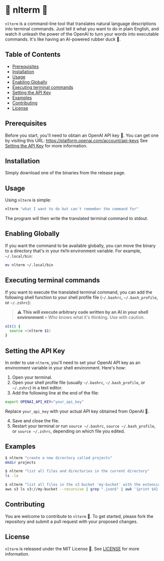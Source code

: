 # 🤖 nlterm 🤖

`nlterm` is a command-line tool that translates natural language descriptions into terminal commands. Just tell it what you want to do in plain English, and watch it unleash the power of the OpenAI to turn your words into executable commands. It's like having an AI-powered rubber duck 🦆.

## Table of Contents

* [Prerequisites](#---prerequisites)
* [Installation](#----installation)
* [Usage](#---usage)
* [Enabling Globally](#---enabling-globally)
* [Executing terminal commands](#------executing-terminal-commands)
* [Setting the API Key](#setting-the-api-key)
* [Examples](#examples)
* [Contributing](#contributing)
* [License](#license)

## Prerequisites

Before you start, you'll need to obtain an OpenAI API key 🔐. You can get one by visiting this URL: https://platform.openai.com/account/api-keys
See [Setting the API Key](#setting-the-api-key) for more information.

## Installation

Simply download one of the binaries from the release page.

## Usage

Using `nlterm` is simple:

```bash
nlterm "what I want to do but can't remember the command for"
```

The program will then write the translated terminal command to stdout.

## Enabling Globally
If you want the command to be available globally, you can move the binary to a directory that's in your `PATH` environment variable.
For example, `~/.local/bin`:

```bash
mv nlterm ~/.local/bin
```

## Executing terminal commands

If you want to execute the translated terminal command, you can add the following shell function to your shell profile file (`~/.bashrc`, `~/.bash_profile`, or `~/.zshrc`):

> ⚠️ **This will execute arbitrary code written by an AI in your shell environment** 💀 Who knows what it's thinking. Use with caution.

```bash
nlt() {
  source <(nlterm $1)
}
```

## Setting the API Key

In order to use `nlterm`, you'll need to set your OpenAI API key as an environment variable in your shell environment. Here's how:

1. Open your terminal.
2. Open your shell profile file (usually `~/.bashrc`, `~/.bash_profile`, or `~/.zshrc`) in a text editor.
3. Add the following line at the end of the file:
```bash
export OPENAI_API_KEY="your_api_key"
```

Replace `your_api_key` with your actual API key obtained from OpenAI 🔑.

4. Save and close the file.
5. Restart your terminal or run `source ~/.bashrc`, `source ~/.bash_profile`, or `source ~/.zshrc`, depending on which file you edited.

## Examples

```bash
$ nlterm "create a new directory called projects"
mkdir projects

$ nlterm "list all files and directories in the current directory"
ls -la

$ nlterm "list all files in the s3 bucket 'my-bucket' with the extension .json"
aws s3 ls s3://my-bucket --recursive | grep ".json$" | awk '{print $4}'
```

## Contributing

You are welcome to contribute to `nlterm` 🎉. To get started, please fork the repository and submit a pull request with your proposed changes.

## License

`nlterm` is released under the MIT License 📜. See [LICENSE](LICENSE) for more information.
